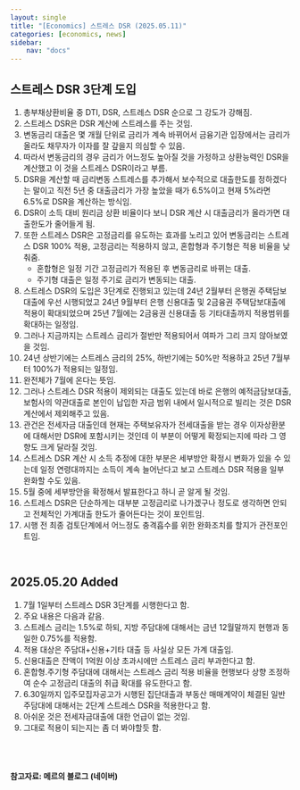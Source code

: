 ```yaml
---
layout: single
title: "[Economics] 스트레스 DSR (2025.05.11)"
categories: [economics, news]
sidebar:
    nav: "docs"
---
```


## 스트레스 DSR 3단계 도입
1. 총부채상환비율 중 DTI, DSR, 스트레스 DSR 순으로 그 강도가 강해짐.
1. 스트레스 DSR은 DSR 계산에 스트레스를 주는 것임.
1. 변동금리 대출은 몇 개월 단위로 금리가 계속 바뀌어서 금융기관 입장에서는 금리가 올라도 채무자가 이자를 잘 갚을지 의심할 수 있음.
1. 따라서 변동금리의 경우 금리가 어느정도 높아질 것을 가정하고 상환능력인 DSR을 계산했고 이 것을 스트레스 DSR이라고 부름.
1. DSR을 계산할 때 금리변동 스트레스를 추가해서 보수적으로 대출한도를 정하겠다는 말이고 직전 5년 중 대출금리가 가장 높았을 때가 6.5%이고 현재 5%라면 6.5%로 DSR을 계산하는 방식임.
1. DSR이 소득 대비 원리금 상환 비율이다 보니 DSR 계산 시 대출금리가 올라가면 대출한도가 줄어들게 됨.
1. 또한 스트레스 DSR은 고정금리를 유도하는 효과를 노리고 있어 변동금리는 스트레스 DSR 100% 적용, 고정금리는 적용하지 않고, 혼합형과 주기형은 적용 비율을 낮춰줌.
    - 혼합형은 일정 기간 고정금리가 적용된 후 변동금리로 바뀌는 대출.
    - 주기형 대출은 일정 주기로 금리가 변동되는 대출.
1. 스트레스 DSR의 도입은 3단계로 진행되고 있는데 24년 2월부터 은행권 주택담보대출에 우선 시행되었고 24년 9월부터 은행 신용대출 및 2금융권 주택담보대출에 적용이 확대되었으며 25년 7월에는 2금융권 신용대출 등 기타대출까지 적용범위를 확대하는 일정임.
1. 그러나 지금까지는 스트레스 금리가 절반만 적용되어서 여파가 그리 크지 않아보였을 것임.
1. 24년 상반기에는 스트레스 금리의 25%, 하반기에는 50%만 적용하고 25년 7월부터 100%가 적용되는 일정임.
1. 완전체가 7월에 온다는 뜻임.
1. 그러나 스트레스 DSR 적용이 제외되는 대출도 있는데 바로 은행의 예적금담보대출, 보험사의 약관대출로 본인이 납입한 자금 범위 내에서 일시적으로 빌리는 것은 DSR 계산에서 제외해주고 있음.
1. 관건은 전세자금 대출인데 현재는 주택보유자가 전세대출을 받는 경우 이자상환분에 대해서만 DSR에 포함시키는 것인데 이 부분이 어떻게 확정되는지에 따라 그 영향도 크게 달라질 것임.
1. 스트레스 DSR 계산 시 소득 추정에 대한 부분은 세부방안 확정시 변화가 있을 수 있는데 일정 연령대까지는 소득이 계속 늘어난다고 보고 스트레스 DSR 적용을 일부 완화할 수도 있음.
1. 5월 중에 세부방안을 확정해서 발표한다고 하니 곧 알게 될 것임.
1. 스트레스 DSR은 단순하게는 대부분 고정금리로 나가겠구나 정도로 생각하면 안되고 전체적인 가계대출 한도가 줄어든다는 것이 포인트임.
1. 시행 전 최종 검토단계에서 어느정도 충격흡수를 위한 완화조치를 할지가 관전포인트임.

<br/>

## 2025.05.20 Added
1. 7월 1일부터 스트레스 DSR 3단계를 시행한다고 함.
1. 주요 내용은 다음과 같음.
1. 스트레스 금리는 1.5%로 하되, 지방 주담대에 대해서는 금년 12월말까지 현행과 동일한 0.75%를 적용함.
1. 적용 대상은 주담대+신용+기타 대출 등 사실상 모든 가계 대출임.
1. 신용대출은 잔액이 1억원 이상 초과시에만 스트레스 금리 부과한다고 함.
1. 혼합형.주기형 주담대에 대해서는 스트레스 금리 적용 비율을 현행보다 상향 조정하여 순수 고정금리 대출의 취급 확대를 유도한다고 함.
1. 6.30일까지 입주모집자공고가 시행된 집단대출과 부동산 매매계약이 체결된 일반 주담대에 대해서는 2단계 스트레스 DSR을 적용한다고 함.
1. 아쉬운 것은 전세자금대출에 대한 언급이 없는 것임.
1. 그대로 적용이 되는지는 좀 더 봐야할듯 함.



<br/>
<br/>

#### 참고자료: 메르의 블로그 (네이버)
